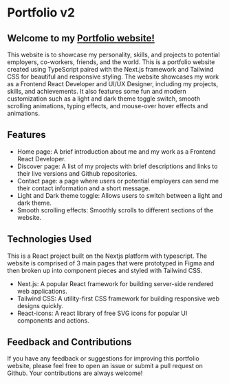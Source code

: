 # Portfolio v2

## Welcome to my [Portfolio website!](https://benjamingoddard.me)

This website is to showcase my personality, skills, and projects to potential employers, co-workers, friends, and the world.
This is a portfolio website created using TypeScript paired with the Next.js framework and Tailwind CSS for beautiful and responsive styling. The website showcases my work as a Frontend React Developer and UI/UX Designer, including my projects, skills, and achievements. It also features some fun and modern customization such as a light and dark theme toggle switch, smooth scrolling animations, typing effects, and mouse-over hover effects and animations.

## Features
* Home page: A brief introduction about me and my work as a Frontend React Developer.
* Discover page: A list of my projects with brief descriptions and links to their live versions and Github repositories.
* Contact page: a page where users or potential employers can send me their contact information and a short message.
* Light and Dark theme toggle: Allows users to switch between a light and dark theme.
* Smooth scrolling effects: Smoothly scrolls to different sections of the website.

## Technologies Used
This is a React project built on the Nextjs platform with typescript. The website is comprised of 3 main pages that were prototyped in Figma and then broken up into component pieces and styled with Tailwind CSS.
* Next.js: A popular React framework for building server-side rendered web applications.
* Tailwind CSS: A utility-first CSS framework for building responsive web designs quickly.
* React-icons: A react library of free SVG icons for popular UI components and actions.

## Feedback and Contributions
If you have any feedback or suggestions for improving this portfolio website, please feel free to open an issue or submit a pull request on Github. Your contributions are always welcome!
